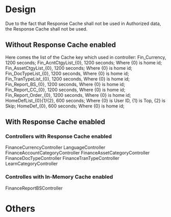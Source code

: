 ﻿# Design

Due to the fact that Response Cache shall not be used in Authorized data, the Response Cache shall not be used.

## Without Response Cache enabled
Here comes the list of the Cache key which used in controller:
Fin_Currency, 1200 seconds;
Fin_AcntCtgyList_{0}, 1200 seconds; Where {0} is home id;
Fin_AssetCtgyList_{0}, 1200 seconds; Where {0} is home id;
Fin_DocTypeList_{0}, 1200 seconds, Where {0} is home id;
Fin_TranTypeList_{0}, 1200 seconds, Where {0} is home id;
Fin_Report_BS_{0}, 1200 seconds, Where {0} is home id;
Fin_Report_CC_{0}, 1200 seconds, Where {0} is home id;
Fin_Report_Order_{0}, 1200 seconds, Where {0} is home id;
HomeDefList_{0}_{1}_{2}, 600 seconds; Where {0} is User ID, {1} is Top, {2} is Skip;
HomeDef_{0}, 600 seconds; Where {0} is home id;

## With Response Cache enabled
### Controllers with Response Cache enabled
FinanceCurrencyController
LanguageController
FinanceAccountCategoryController
FinanceAssetCategoryController
FinanceDocTypeController
FinanceTranTypeController
LearnCategoryController

### Controlles with In-Memory Cache enabled
FinanceReportBSController


# Others
